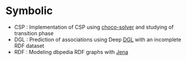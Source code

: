 # Symbolic
-  CSP : Implementation of CSP using [choco-solver](https://choco-solver.org/) and studying of transition phase
-  DGL : Prediction of associations using Deep [DGL](https://github.com/dmlc/dgl) with an incomplete RDF dataset
-  RDF : Modeling dbpedia RDF graphs with [Jena](https://github.com/apache/jena) 
